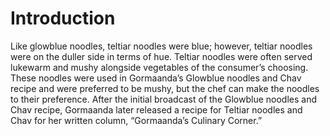 # Introduction

Like glowblue noodles, teltiar noodles were blue; however, teltiar noodles were on the duller side in terms of hue.
Teltiar noodles were often served lukewarm and mushy alongside vegetables of the consumer’s choosing.
These noodles were used in Gormaanda’s Glowblue noodles and Chav recipe and were preferred to be mushy, but the chef can make the noodles to their preference.
After the initial broadcast of the Glowblue noodles and Chav recipe, Gormaanda later released a recipe for Teltiar noodles and Chav for her written column, “Gormaanda’s Culinary Corner.”
